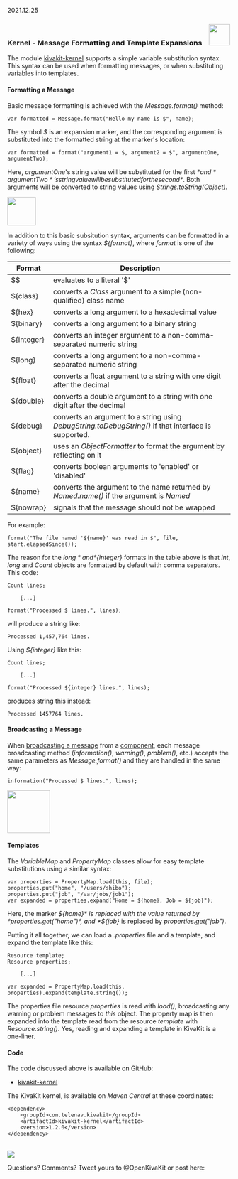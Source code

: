 2021.12.25

### Kernel - Message Formatting and Template Expansions &nbsp;&nbsp; <img src="https://www.state-of-the-art.org/graphics/nucleus/nucleus.svg" width="48"/>

The module [kivakit-kernel](https://github.com/Telenav/kivakit/tree/master/kivakit-kernel) supports a simple variable substitution syntax. This syntax
can be used when formatting messages, or when substituting variables into templates.

#### Formatting a Message

Basic message formatting is achieved with the *Message.format()* method:

    var formatted = Message.format("Hello my name is $", name);

The symbol *$* is an expansion marker, and the corresponding argument is substituted into the 
formatted string at the marker's location:

    var formatted = format("argument1 = $, argument2 = $", argumentOne, argumentTwo);

Here, *argumentOne*'s string value will be substituted for the first *$* and *argumentTwo*'s string
value will be substituted for the second *$*. Both arguments will be converted to string values using 
*Strings.toString(Object)*. 

<img src="https://www.state-of-the-art.org/graphics/string/string.svg" width="64"/>

In addition to this basic subsitution syntax, arguments can be formatted in a variety of ways using the syntax *${format}*, where *format* is one of the following:

| Format     | Description                                                                                          |
|------------|------------------------------------------------------------------------------------------------------|
| $$         | evaluates to a literal '$'                                                                           |
| ${class}   | converts a *Class* argument to a simple (non-qualified) class name                                   |
| ${hex}     | converts a long argument to a hexadecimal value                                                      |
| ${binary}  | converts a long argument to a binary string                                                          |
| ${integer} | converts an integer argument to a non-comma-separated numeric string                                 |
| ${long}    | converts a long argument to a non-comma-separated numeric string                                     |
| ${float}   | converts a float argument to a string with one digit after the decimal                               |
| ${double}  | converts a double argument to a string with one digit after the decimal                              |
| ${debug}   | converts an argument to a string using *DebugString.toDebugString()* if that interface is supported. |
| ${object}  | uses an *ObjectFormatter* to format the argument by reflecting on it                                 |
| ${flag}    | converts boolean arguments to 'enabled' or 'disabled'                                                |
| ${name}    | converts the argument to the name returned by *Named.name()* if the argument is *Named*              |
| ${nowrap}  | signals that the message should not be wrapped                                                       |

For example:

    format("The file named '${name}' was read in $", file, start.elapsedSince());

The reason for the *${long}* and *${integer}* formats in the table above is that *int*, *long* and *Count* objects are formatted by default
with comma separators. This code:

    Count lines;

        [...]

    format("Processed $ lines.", lines);

will produce a string like:

    Processed 1,457,764 lines.

Using *${integer}* like this:

    Count lines;

        [...]

    format("Processed ${integer} lines.", lines);

produces string this instead:

    Processed 1457764 lines.

#### Broadcasting a Message

When [broadcasting a message](2021-07-07-broadcaster.md) from a [component](2021-08-02-components-and-settings.md), 
each message broadcasting method (*information()*, *warning()*, *problem()*, etc.) accepts the same parameters as 
*Message.format()* and they are handled in the same way:

    information("Processed $ lines.", lines);

<img src="https://www.state-of-the-art.org/graphics/broadcaster-listener/broadcaster-listener.svg" width="96"/>

#### Templates

The *VariableMap* and *PropertyMap* classes allow for easy template substitutions
using a similar syntax:

    var properties = PropertyMap.load(this, file);
    properties.put("home", "/users/shibo");
    properties.put("job", "/var/jobs/job1");
    var expanded = properties.expand("Home = ${home}, Job = ${job}");

Here, the marker *${home}* is replaced with the value returned by *properties.get("home")*,
and *${job}* is replaced by *properties.get("job")*.

Putting it all together, we can load a *.properties* file and a template, and expand
the template like this:

    Resource template;
    Resource properties;

        [...]

    var expanded = PropertyMap.load(this, properties).expand(template.string());

The properties file resource *properties* is read with *load()*, broadcasting any warning or
problem messages to *this* object. The property map is then expanded into the template 
read from the resource *template* with *Resource.string()*. Yes, reading and expanding a 
template in KivaKit is a one-liner.

#### Code

The code discussed above is available on GitHub:

 - [kivakit-kernel](https://github.com/Telenav/kivakit/tree/master/kivakit-kernel)  

The KivaKit kernel, is available on *Maven Central* at these coordinates:

    <dependency>
        <groupId>com.telenav.kivakit</groupId>
        <artifactId>kivakit-kernel</artifactId>
        <version>1.2.0</version>
    </dependency>

<br/>

<img src="https://www.kivakit.org/images/horizontal-line-512.png" srcset="https://www.kivakit.org/images/horizontal-line-512-2x.png 2x" />

Questions? Comments? Tweet yours to @OpenKivaKit or post here:

<script
  async
  src="https://utteranc.es/client.js"
  repo="jonathanlocke/jonathanlocke.github.io"
  issue-term="formatting"
  theme="github-dark"
  crossorigin="anonymous"
></script>
